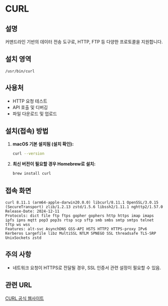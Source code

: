 # CURL

## 설명
커맨드라인 기반의 데이터 전송 도구로, HTTP, FTP 등 다양한 프로토콜을 지원합니다.

## 설치 영역
`/usr/bin/curl`

## 사용처
- HTTP 요청 테스트
- API 호출 및 디버깅
- 파일 다운로드 및 업로드

## 설치(접속) 방법
1. **macOS 기본 설치됨 (설치 확인):**
   ```bash
   curl --version
   ```
2. **최신 버전이 필요할 경우 Homebrew로 설치:**
   ```bash
   brew install curl
   ```

## 접속 화면
```
curl 8.11.1 (arm64-apple-darwin20.0.0) libcurl/8.11.1 OpenSSL/3.0.15 (SecureTransport) zlib/1.2.13 zstd/1.5.6 libssh2/1.11.1 nghttp2/1.57.0
Release-Date: 2024-12-11
Protocols: dict file ftp ftps gopher gophers http https imap imaps ipfs ipns mqtt pop3 pop3s rtsp scp sftp smb smbs smtp smtps telnet tftp ws wss
Features: alt-svc AsynchDNS GSS-API HSTS HTTP2 HTTPS-proxy IPv6 Kerberos Largefile libz MultiSSL NTLM SPNEGO SSL threadsafe TLS-SRP UnixSockets zstd
```

## 주의 사항
- 네트워크 요청이 HTTPS로 전달될 경우, SSL 인증서 관련 설정이 필요할 수 있음.

## 관련 URL
[CURL 공식 웹사이트](https://curl.se/)
